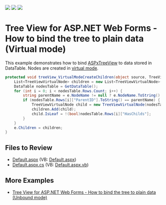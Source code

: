 <!-- default badges list -->
![](https://img.shields.io/endpoint?url=https://codecentral.devexpress.com/api/v1/VersionRange/128563728/13.1.4%2B)
[![](https://img.shields.io/badge/Open_in_DevExpress_Support_Center-FF7200?style=flat-square&logo=DevExpress&logoColor=white)](https://supportcenter.devexpress.com/ticket/details/E2872)
[![](https://img.shields.io/badge/📖_How_to_use_DevExpress_Examples-e9f6fc?style=flat-square)](https://docs.devexpress.com/GeneralInformation/403183)
<!-- default badges end -->

# Tree View for ASP.NET Web Forms - How to bind the tree to plain data (Virtual mode)

This example demonstrates how to bind [ASPxTreeView](https://docs.devexpress.com/AspNet/DevExpress.Web.ASPxTreeView) to data stored in DataTable. Nodes are created in [virtual mode](https://docs.devexpress.com/AspNet/8575/components/site-navigation-and-layout/tree-view/concepts/binding-to-data/virtual-mode).

```csharp
protected void treeView_VirtualModeCreateChildren(object source, TreeViewVirtualModeCreateChildrenEventArgs e) {
    List<TreeViewVirtualNode> children = new List<TreeViewVirtualNode>();
    DataTable nodesTable = GetDataTable();
    for (int i = 0; i < nodesTable.Rows.Count; i++) {
        string parentName = e.NodeName != null ? e.NodeName.ToString() : "0";
        if (nodesTable.Rows[i]["ParentID"].ToString() == parentName) {
            TreeViewVirtualNode child = new TreeViewVirtualNode(nodesTable.Rows[i]["ID"].ToString(), nodesTable.Rows[i]["Title"].ToString());
            children.Add(child);
            child.IsLeaf = !(bool)nodesTable.Rows[i]["HasChilds"];
        }
    }
    e.Children = children;
}
```

## Files to Review

* [Default.aspx](./CS/WebSite/Default.aspx) (VB: [Default.aspx](./VB/WebSite/Default.aspx))
* [Default.aspx.cs](./CS/WebSite/Default.aspx.cs) (VB: [Default.aspx.vb](./VB/WebSite/Default.aspx.vb))

## More Examples

* [Tree View for ASP.NET Web Forms - How to bind the tree to plain data (Unbound mode)](https://github.com/DevExpress-Examples/asp-net-web-forms-treeview-bind-to-plain-data-unbound-mode)
